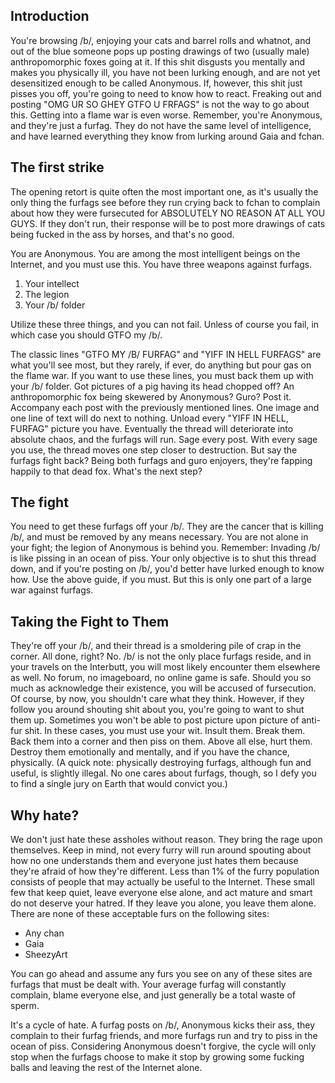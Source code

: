 ## Introduction

You're browsing /b/, enjoying your cats and barrel rolls and whatnot,
and out of the blue someone pops up posting drawings of two (usually
male) anthropomorphic foxes going at it. If this shit disgusts you
mentally and makes you physically ill, you have not been lurking enough,
and are not yet desensitized enough to be called Anonymous. If, however,
this shit just pisses you off, you're going to need to know how to
react. Freaking out and posting "OMG UR SO GHEY GTFO U FRFAGS" is not
the way to go about this. Getting into a flame war is even worse.
Remember, you're Anonymous, and they're just a furfag. They do not have
the same level of intelligence, and have learned everything they know
from lurking around Gaia and fchan.

## The first strike

The opening retort is quite often the most important one, as it's
usually the only thing the furfags see before they run crying back to
fchan to complain about how they were fursecuted for ABSOLUTELY NO
REASON AT ALL YOU GUYS. If they don't run, their response will be to
post more drawings of cats being fucked in the ass by horses, and that's
no good.

You are Anonymous. You are among the most intelligent beings on the
Internet, and you must use this. You have three weapons against furfags.

1. Your intellect 
2. The legion 
3. Your /b/ folder

Utilize these three things, and you can not fail. Unless of course you
fail, in which case you should GTFO my /b/.

The classic lines "GTFO MY /B/ FURFAG" and "YIFF IN HELL FURFAGS" are
what you'll see most, but they rarely, if ever, do anything but pour gas
on the flame war. If you want to use these lines, you must back them up
with your /b/ folder. Got pictures of a pig having its head chopped off?
An anthropomorphic fox being skewered by Anonymous? Guro? Post it.
Accompany each post with the previously mentioned lines. One image and
one line of text will do next to nothing. Unload every "YIFF IN HELL,
FURFAG" picture you have. Eventually the thread will deteriorate into
absolute chaos, and the furfags will run. Sage every post. With every
sage you use, the thread moves one step closer to destruction. But say
the furfags fight back? Being both furfags and guro enjoyers, they're
fapping happily to that dead fox. What's the next step?

## The fight

You need to get these furfags off your /b/. They are the cancer that is
killing /b/, and must be removed by any means necessary. You are not
alone in your fight; the legion of Anonymous is behind you. Remember:
Invading /b/ is like pissing in an ocean of piss. Your only objective is
to shut this thread down, and if you're posting on /b/, you'd better
have lurked enough to know how. Use the above guide, if you must. But
this is only one part of a large war against furfags.

## Taking the Fight to Them

They're off your /b/, and their thread is a smoldering pile of crap in
the corner. All done, right? No. /b/ is not the only place furfags
reside, and in your travels on the Interbutt, you will most likely
encounter them elsewhere as well. No forum, no imageboard, no online
game is safe. Should you so much as acknowledge their existence, you
will be accused of fursecution. Of course, by now, you shouldn't care
what they think. However, if they follow you around shouting shit about
you, you're going to want to shut them up. Sometimes you won't be able
to post picture upon picture of anti-fur shit. In these cases, you must
use your wit. Insult them. Break them. Back them into a corner and then
piss on them. Above all else, hurt them. Destroy them emotionally and
mentally, and if you have the chance, physically. (A quick note:
physically destroying furfags, although fun and useful, is slightly
illegal. No one cares about furfags, though, so I defy you to find a
single jury on Earth that would convict you.)

## Why hate?

We don't just hate these assholes without reason. They bring the rage
upon themselves. Keep in mind, not every furry will run around spouting
about how no one understands them and everyone just hates them because
they're afraid of how they're different. Less than 1% of the furry
population consists of people that may actually be useful to the
Internet. These small few that keep quiet, leave everyone else alone,
and act mature and smart do not deserve your hatred. If they leave you
alone, you leave them alone. There are none of these acceptable furs on
the following sites:

-   Any chan
-   Gaia
-   SheezyArt

You can go ahead and assume any furs you see on any of these sites are
furfags that must be dealt with. Your average furfag will constantly
complain, blame everyone else, and just generally be a total waste of
sperm.

It's a cycle of hate. A furfag posts on /b/, Anonymous kicks their ass,
they complain to their furfag friends, and more furfags run and try to
piss in the ocean of piss. Considering Anonymous doesn't forgive, the
cycle will only stop when the furfags choose to make it stop by growing
some fucking balls and leaving the rest of the Internet alone.